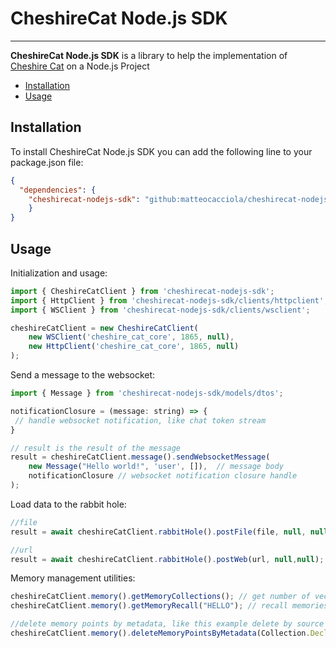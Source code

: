 # CheshireCat Node.js SDK

----

**CheshireCat Node.js SDK** is a library to help the implementation
of [Cheshire Cat](https://github.com/matteocacciola/cheshirecat-core) on a Node.js Project

* [Installation](#installation)
* [Usage](#usage)

## Installation

To install CheshireCat Node.js SDK you can add the following line to your package.json file:

```json
{
  "dependencies": {
    "cheshirecat-nodejs-sdk": "github:matteocacciola/cheshirecat-nodejs-sdk"
    }
}
```

## Usage
Initialization and usage:

```javascript
import { CheshireCatClient } from 'cheshirecat-nodejs-sdk';
import { HttpClient } from 'cheshirecat-nodejs-sdk/clients/httpclient';
import { WSClient } from 'cheshirecat-nodejs-sdk/clients/wsclient';

cheshireCatClient = new CheshireCatClient(
    new WSClient('cheshire_cat_core', 1865, null),
    new HttpClient('cheshire_cat_core', 1865, null)
);
```
Send a message to the websocket:

```javascript
import { Message } from 'cheshirecat-nodejs-sdk/models/dtos';

notificationClosure = (message: string) => {
 // handle websocket notification, like chat token stream
}

// result is the result of the message
result = cheshireCatClient.message().sendWebsocketMessage(
    new Message("Hello world!", 'user', []),  // message body
    notificationClosure // websocket notification closure handle
);

```

Load data to the rabbit hole:
```javascript
//file
result = await cheshireCatClient.rabbitHole().postFile(file, null, null);

//url
result = await cheshireCatClient.rabbitHole().postWeb(url, null,null);
```

Memory management utilities:

```javascript
cheshireCatClient.memory().getMemoryCollections(); // get number of vectors in the working memory
cheshireCatClient.memory().getMemoryRecall("HELLO"); // recall memories by text

//delete memory points by metadata, like this example delete by source
cheshireCatClient.memory().deleteMemoryPointsByMetadata(Collection.Declarative, ["source" => $url]);
```
